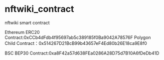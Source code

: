 # nftwiki_contract
nftwiki smart contract

Ethereum  ERC20 Contract:0xCCb4dFdb4f95697ab5c389185f0Ba9042A78576F
Polygon Child Contract：0x514267D21BcB99b43657eF4Ed80b26E18ca9E8f0

BSC BEP30 Contract:0xa8F42a57d638FEa0286A28D75d7B10A6fDeDb41D
